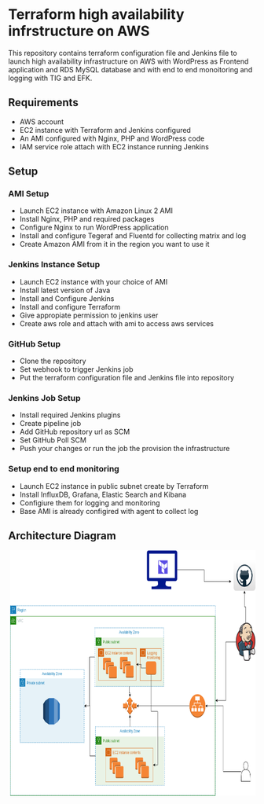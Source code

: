 # Terraform high availability infrstructure on AWS

This repository contains terraform configuration file and Jenkins file to launch high availability infrastructure on AWS with WordPress as Frontend application and RDS MySQL database and with end to end monoitoring and logging with TIG and EFK.

Requirements
------------

- AWS account
- EC2 instance with Terraform and Jenkins configured
- An AMI configured with Nginx, PHP and WordPress code
- IAM service role attach with EC2 instance running Jenkins

Setup
------------

### AMI Setup

- Launch EC2 instance with Amazon Linux 2 AMI
- Install Nginx, PHP and required packages
- Configure Nginx to run WordPress application
- Install and configure Tegeraf and Fluentd for collecting matrix and log
- Create Amazon AMI from it in the region you want to use it

### Jenkins Instance Setup

- Launch EC2 instance with your choice of AMI
- Install latest version of Java
- Install and Configure Jenkins
- Install and configure Terraform
- Give appropiate permission to jenkins user
- Create aws role and attach with ami to access aws services

### GitHub Setup

- Clone the repository
- Set webhook to trigger Jenkins job
- Put the terraform configuration file and Jenkins file into repository

### Jenkins Job Setup

- Install required Jenkins plugins
- Create pipeline job
- Add GitHub repository url as SCM
- Set GitHub Poll SCM
- Push your changes or run the job the provision the infrastructure

### Setup end to end monitoring

- Launch EC2 instance in public subnet create by Terraform
- Install InfluxDB, Grafana, Elastic Search and Kibana
- Configiure them for logging and monitoring
- Base AMI is already configired with agent to collect log

Architecture Diagram
------------

<img align="right" alt="GIF" src="./architecture.png" width="500" height="500" />